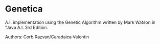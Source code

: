 # Genetica
A.I. implementation using the Genetic Algorithm written by Mark Watson in "Java A.I. 3rd Edition. 

Authors: Corb Razvan/Caradaica Valentin
